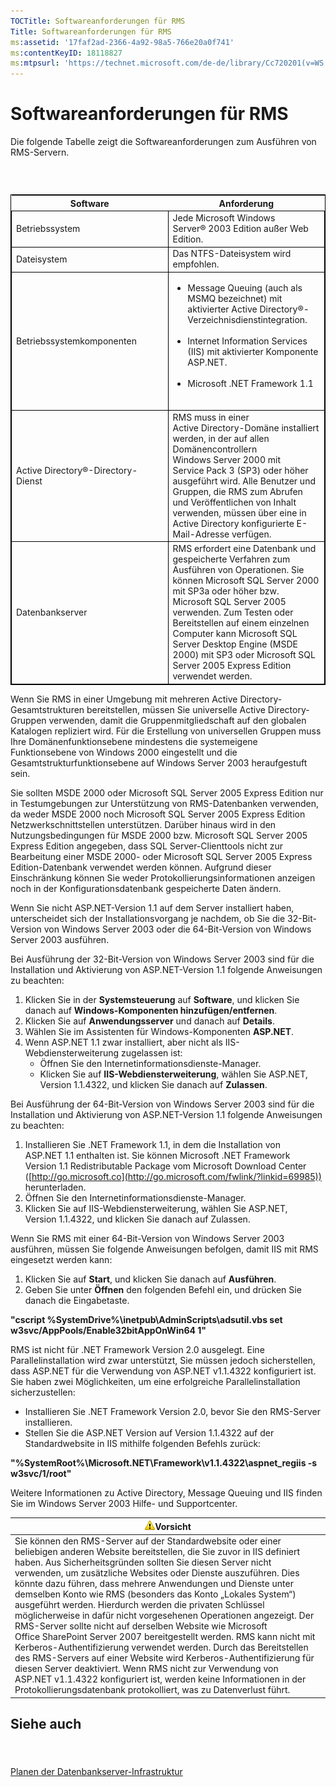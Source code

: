 ```yaml
---
TOCTitle: Softwareanforderungen für RMS
Title: Softwareanforderungen für RMS
ms:assetid: '17faf2ad-2366-4a92-98a5-766e20a0f741'
ms:contentKeyID: 18118827
ms:mtpsurl: 'https://technet.microsoft.com/de-de/library/Cc720201(v=WS.10)'
---
```


Softwareanforderungen für RMS
=============================

Die folgende Tabelle zeigt die Softwareanforderungen zum Ausführen von RMS-Servern.

###  

 
<table style="border:1px solid black;">
<colgroup>
<col width="50%" />
<col width="50%" />
</colgroup>
<thead>
<tr class="header">
<th>Software</th>
<th>Anforderung</th>
</tr>
</thead>
<tbody>
<tr class="odd">
<td style="border:1px solid black;">Betriebssystem</td>
<td style="border:1px solid black;">Jede Microsoft Windows Server® 2003 Edition außer Web Edition.</td>
</tr>
<tr class="even">
<td style="border:1px solid black;">Dateisystem</td>
<td style="border:1px solid black;">Das NTFS-Dateisystem wird empfohlen.</td>
</tr>
<tr class="odd">
<td style="border:1px solid black;">Betriebssystemkomponenten</td>
<td style="border:1px solid black;"><ul>
<li>Message Queuing (auch als MSMQ bezeichnet) mit aktivierter Active Directory®-Verzeichnisdienstintegration.<br />
<br />
</li>
<li>Internet Information Services (IIS) mit aktivierter Komponente ASP.NET.<br />
<br />
</li>
<li>Microsoft .NET Framework 1.1<br />
<br />
</li>
</ul></td>
</tr>
<tr class="even">
<td style="border:1px solid black;">Active Directory®-Directory-Dienst</td>
<td style="border:1px solid black;">RMS muss in einer Active Directory-Domäne installiert werden, in der auf allen Domänencontrollern Windows Server 2000 mit Service Pack 3 (SP3) oder höher ausgeführt wird. Alle Benutzer und Gruppen, die RMS zum Abrufen und Veröffentlichen von Inhalt verwenden, müssen über eine in Active Directory konfigurierte E-Mail-Adresse verfügen.</td>
</tr>
<tr class="odd">
<td style="border:1px solid black;">Datenbankserver</td>
<td style="border:1px solid black;">RMS erfordert eine Datenbank und gespeicherte Verfahren zum Ausführen von Operationen. Sie können Microsoft SQL Server 2000 mit SP3a oder höher bzw. Microsoft SQL Server 2005 verwenden. Zum Testen oder Bereitstellen auf einem einzelnen Computer kann Microsoft SQL Server Desktop Engine (MSDE 2000) mit SP3 oder Microsoft SQL Server 2005 Express Edition verwendet werden.</td>
</tr>
</tbody>
</table>
  
Wenn Sie RMS in einer Umgebung mit mehreren Active Directory-Gesamtstrukturen bereitstellen, müssen Sie universelle Active Directory-Gruppen verwenden, damit die Gruppenmitgliedschaft auf den globalen Katalogen repliziert wird. Für die Erstellung von universellen Gruppen muss Ihre Domänenfunktionsebene mindestens die systemeigene Funktionsebene von Windows 2000 eingestellt und die Gesamtstrukturfunktionsebene auf Windows Server 2003 heraufgestuft sein.
  
Sie sollten MSDE 2000 oder Microsoft SQL Server 2005 Express Edition nur in Testumgebungen zur Unterstützung von RMS-Datenbanken verwenden, da weder MSDE 2000 noch Microsoft SQL Server 2005 Express Edition Netzwerkschnittstellen unterstützen. Darüber hinaus wird in den Nutzungsbedingungen für MSDE 2000 bzw. Microsoft SQL Server 2005 Express Edition angegeben, dass SQL Server-Clienttools nicht zur Bearbeitung einer MSDE 2000- oder Microsoft SQL Server 2005 Express Edition-Datenbank verwendet werden können. Aufgrund dieser Einschränkung können Sie weder Protokollierungsinformationen anzeigen noch in der Konfigurationsdatenbank gespeicherte Daten ändern.
  
Wenn Sie nicht ASP.NET-Version 1.1 auf dem Server installiert haben, unterscheidet sich der Installationsvorgang je nachdem, ob Sie die 32-Bit-Version von Windows Server 2003 oder die 64-Bit-Version von Windows Server 2003 ausführen.
  
Bei Ausführung der 32-Bit-Version von Windows Server 2003 sind für die Installation und Aktivierung von ASP.NET-Version 1.1 folgende Anweisungen zu beachten:
  
1.  Klicken Sie in der **Systemsteuerung** auf **Software**, und klicken Sie danach auf **Windows-Komponenten hinzufügen/entfernen**.  
2.  Klicken Sie auf **Anwendungsserver** und danach auf **Details**.  
3.  Wählen Sie im Assistenten für Windows-Komponenten **ASP.NET**.  
4.  Wenn ASP.NET 1.1 zwar installiert, aber nicht als IIS-Webdiensterweiterung zugelassen ist:  
    -   Öffnen Sie den Internetinformationsdienste-Manager.  
    -   Klicken Sie auf **IIS-Webdiensterweiterung**, wählen Sie ASP.NET, Version 1.1.4322, und klicken Sie danach auf **Zulassen**.
  
Bei Ausführung der 64-Bit-Version von Windows Server 2003 sind für die Installation und Aktivierung von ASP.NET-Version 1.1 folgende Anweisungen zu beachten:
  
1.  Installieren Sie .NET Framework 1.1, in dem die Installation von ASP.NET 1.1 enthalten ist. Sie können Microsoft .NET Framework Version 1.1 Redistributable Package vom Microsoft Download Center ([http://go.microsoft.co](http://go.microsoft.com/fwlink/?linkid=69985)) herunterladen.  
2.  Öffnen Sie den Internetinformationsdienste-Manager.  
3.  Klicken Sie auf IIS-Webdiensterweiterung, wählen Sie ASP.NET, Version 1.1.4322, und klicken Sie danach auf Zulassen.
  
Wenn Sie RMS mit einer 64-Bit-Version von Windows Server 2003 ausführen, müssen Sie folgende Anweisungen befolgen, damit IIS mit RMS eingesetzt werden kann:
  
1.  Klicken Sie auf **Start**, und klicken Sie danach auf **Ausführen**.  
2.  Geben Sie unter **Öffnen** den folgenden Befehl ein, und drücken Sie danach die Eingabetaste.
  
**"cscript %SystemDrive%\\inetpub\\AdminScripts\\adsutil.vbs set w3svc/AppPools/Enable32bitAppOnWin64 1"**
  
RMS ist nicht für .NET Framework Version 2.0 ausgelegt. Eine Parallelinstallation wird zwar unterstützt, Sie müssen jedoch sicherstellen, dass ASP.NET für die Verwendung von ASP.NET v1.1.4322 konfiguriert ist. Sie haben zwei Möglichkeiten, um eine erfolgreiche Parallelinstallation sicherzustellen:
  
-   Installieren Sie .NET Framework Version 2.0, bevor Sie den RMS-Server installieren.  
-   Stellen Sie die ASP.NET Version auf Version 1.1.4322 auf der Standardwebsite in IIS mithilfe folgenden Befehls zurück:
  
**"%SystemRoot%\\Microsoft.NET\\Framework\\v1.1.4322\\aspnet\_regiis -s w3svc/1/root"**
  
Weitere Informationen zu Active Directory, Message Queuing und IIS finden Sie im Windows Server 2003 Hilfe- und Supportcenter.
  
| ![](images/Cc720201.Caution(WS.10).gif)Vorsicht                                                                                                                                                                                                                                                                                                                                                                                                                                                                                                                                                                                                                                                                                                                                                                                                                                                                                                                                               |  
|----------------------------------------------------------------------------------------------------------------------------------------------------------------------------------------------------------------------------------------------------------------------------------------------------------------------------------------------------------------------------------------------------------------------------------------------------------------------------------------------------------------------------------------------------------------------------------------------------------------------------------------------------------------------------------------------------------------------------------------------------------------------------------------------------------------------------------------------------------------------------------------------------------------------------------------------------------------------------------------------------------------------------|  
| Sie können den RMS-Server auf der Standardwebsite oder einer beliebigen anderen Website bereitstellen, die Sie zuvor in IIS definiert haben. Aus Sicherheitsgründen sollten Sie diesen Server nicht verwenden, um zusätzliche Websites oder Dienste auszuführen. Dies könnte dazu führen, dass mehrere Anwendungen und Dienste unter demselben Konto wie RMS (besonders das Konto „Lokales System“) ausgeführt werden. Hierdurch werden die privaten Schlüssel möglicherweise in dafür nicht vorgesehenen Operationen angezeigt. Der RMS-Server sollte nicht auf derselben Website wie Microsoft Office SharePoint Server 2007 bereitgestellt werden. RMS kann nicht mit Kerberos-Authentifizierung verwendet werden. Durch das Bereitstellen des RMS-Servers auf einer Website wird Kerberos-Authentifizierung für diesen Server deaktiviert. Wenn RMS nicht zur Verwendung von ASP.NET v1.1.4322 konfiguriert ist, werden keine Informationen in der Protokollierungsdatenbank protokolliert, was zu Datenverlust führt. |
  
Siehe auch  
----------
  
####  
  
[Planen der Datenbankserver-Infrastruktur](https://technet.microsoft.com/b12354bd-3143-4d1f-b5aa-450c4550653c)
